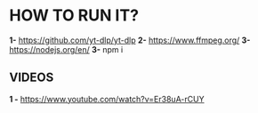 # HOW TO RUN IT?

**1-** https://github.com/yt-dlp/yt-dlp
**2-** https://www.ffmpeg.org/
**3-** https://nodejs.org/en/
**3-** npm i

## VIDEOS
**1 -** https://www.youtube.com/watch?v=Er38uA-rCUY 

